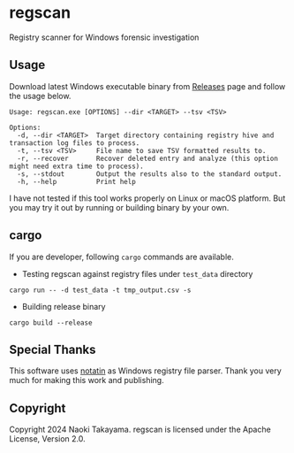 # regscan

Registry scanner for Windows forensic investigation

## Usage

Download latest Windows executable binary from [Releases](https://github.com/UltraForensic/regscan/releases) page and follow the usage below.

```
Usage: regscan.exe [OPTIONS] --dir <TARGET> --tsv <TSV>

Options:
  -d, --dir <TARGET>  Target directory containing registry hive and transaction log files to process.
  -t, --tsv <TSV>     File name to save TSV formatted results to.
  -r, --recover       Recover deleted entry and analyze (this option might need extra time to process).
  -s, --stdout        Output the results also to the standard output.
  -h, --help          Print help
```

I have not tested if this tool works properly on Linux or macOS platform.
But you may try it out by running or building binary by your own.

## cargo

If you are developer, following `cargo` commands are available.

- Testing regscan against registry files under `test_data` directory

```
cargo run -- -d test_data -t tmp_output.csv -s
```

- Building release binary

```
cargo build --release
```

## Special Thanks

This software uses [notatin](https://github.com/strozfriedberg/notatin) as Windows registry file parser.
Thank you very much for making this work and publishing.

## Copyright

Copyright 2024 Naoki Takayama. regscan is licensed under the Apache License, Version 2.0.
